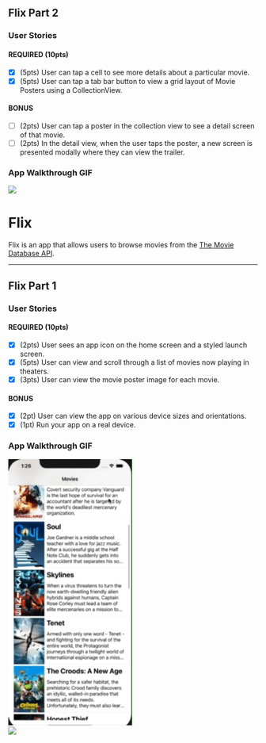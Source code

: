 ## Flix Part 2

### User Stories

#### REQUIRED (10pts)
- [X] (5pts) User can tap a cell to see more details about a particular movie.
- [X] (5pts) User can tap a tab bar button to view a grid layout of Movie Posters using a CollectionView.

#### BONUS
- [ ] (2pts) User can tap a poster in the collection view to see a detail screen of that movie.
- [ ] (2pts) In the detail view, when the user taps the poster, a new screen is presented modally where they can view the trailer.

### App Walkthrough GIF

<img src="flixterpt2" width=250><br>

# Flix

Flix is an app that allows users to browse movies from the [The Movie Database API](http://docs.themoviedb.apiary.io/#).


---

## Flix Part 1

### User Stories

#### REQUIRED (10pts)
- [X] (2pts) User sees an app icon on the home screen and a styled launch screen.
- [X] (5pts) User can view and scroll through a list of movies now playing in theaters.
- [X] (3pts) User can view the movie poster image for each movie.

#### BONUS
- [X] (2pt) User can view the app on various device sizes and orientations.
- [X] (1pt) Run your app on a real device.

### App Walkthrough GIF

<img src="flixter.gif" width=250><br>
<img src="flixter_ipad.gif" width=250><br>

